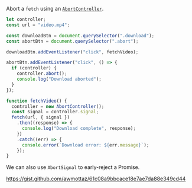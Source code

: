 Abort a `fetch` using an [`AbortController`](https://developer.mozilla.org/en-US/docs/Web/API/AbortController).

```ts
let controller;
const url = "video.mp4";

const downloadBtn = document.querySelector(".download");
const abortBtn = document.querySelector(".abort");

downloadBtn.addEventListener("click", fetchVideo);

abortBtn.addEventListener("click", () => {
  if (controller) {
    controller.abort();
    console.log("Download aborted");
  }
});

function fetchVideo() {
  controller = new AbortController();
  const signal = controller.signal;
  fetch(url, { signal })
    .then((response) => {
      console.log("Download complete", response);
    })
    .catch((err) => {
      console.error(`Download error: ${err.message}`);
    });
}
```

We can also use `AbortSignal` to early-reject a Promise.

https://gist.github.com/awmottaz/61c08a9bbcace18e7ae7da88e349cd44
